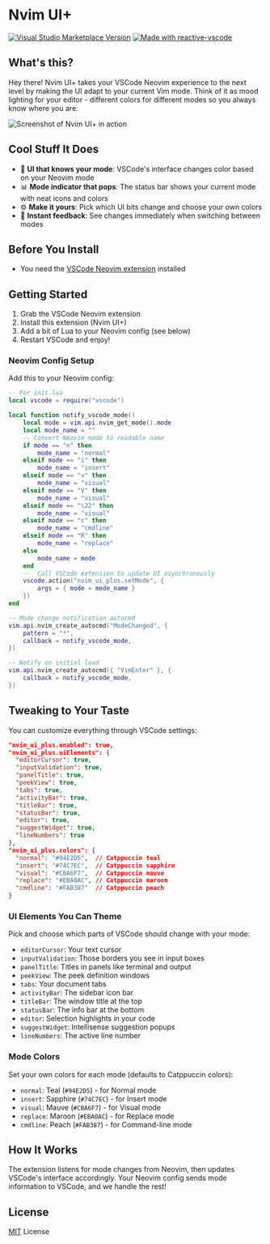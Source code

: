 # Nvim UI+

<a href="https://marketplace.visualstudio.com/items?itemName=wrath-codes.nvim_ui_plus" target="__blank"><img src="https://img.shields.io/visual-studio-marketplace/v/wrath-codes.nvim_ui_plus.svg?color=eee&amp;label=VS%20Code%20Marketplace&logo=visual-studio-code" alt="Visual Studio Marketplace Version" /></a>
<a href="https://kermanx.github.io/reactive-vscode/" target="__blank"><img src="https://img.shields.io/badge/made_with-reactive--vscode-%23007ACC?style=flat&labelColor=%23229863"  alt="Made with reactive-vscode" /></a>

## What's this?

Hey there! Nvim UI+ takes your VSCode Neovim experience to the next level by making the UI adapt to your current Vim mode. Think of it as mood lighting for your editor - different colors for different modes so you always know where you are. 

![Screenshot of Nvim UI+ in action](https://example.com/screenshot.png)

## Cool Stuff It Does

- 🌈 **UI that knows your mode**: VSCode's interface changes color based on your Neovim mode
- 📊 **Mode indicator that pops**: The status bar shows your current mode with neat icons and colors
- ⚙️ **Make it yours**: Pick which UI bits change and choose your own colors
- 🔄 **Instant feedback**: See changes immediately when switching between modes

## Before You Install

- You need the [VSCode Neovim extension](https://marketplace.visualstudio.com/items?itemName=asvetliakov.vscode-neovim) installed

## Getting Started

1. Grab the VSCode Neovim extension
2. Install this extension (Nvim UI+)
3. Add a bit of Lua to your Neovim config (see below)
4. Restart VSCode and enjoy!

### Neovim Config Setup

Add this to your Neovim config:

```lua:init.lua
-- For init.lua
local vscode = require("vscode")

local function notify_vscode_mode()
    local mode = vim.api.nvim_get_mode().mode
    local mode_name = ""
    -- Convert Neovim mode to readable name
    if mode == "n" then
        mode_name = "normal"
    elseif mode == "i" then
        mode_name = "insert"
    elseif mode == "v" then
        mode_name = "visual"
    elseif mode == "V" then
        mode_name = "visual"  
    elseif mode == "\22" then 
        mode_name = "visual"  
    elseif mode == "c" then
        mode_name = "cmdline"
    elseif mode == "R" then
        mode_name = "replace"
    else
        mode_name = mode
    end
    --  Call VSCode extension to update UI asynchronously
    vscode.action("nvim_ui_plus.setMode", {
        args = { mode = mode_name }
    })
end

-- Mode change notification autocmd
vim.api.nvim_create_autocmd("ModeChanged", {
    pattern = "*",
    callback = notify_vscode_mode,
})

-- Notify on initial load
vim.api.nvim_create_autocmd({ "VimEnter" }, {
    callback = notify_vscode_mode,
})
```

## Tweaking to Your Taste

You can customize everything through VSCode settings:

```json
"nvim_ui_plus.enabled": true,
"nvim_ui_plus.uiElements": {
  "editorCursor": true,
  "inputValidation": true,
  "panelTitle": true,
  "peekView": true,
  "tabs": true,
  "activityBar": true,
  "titleBar": true,
  "statusBar": true,
  "editor": true,
  "suggestWidget": true,
  "lineNumbers": true
},
"nvim_ui_plus.colors": {
  "normal": "#94E2D5",  // Catppuccin teal
  "insert": "#74C7EC",  // Catppuccin sapphire
  "visual": "#CBA6F7",  // Catppuccin mauve
  "replace": "#EBA0AC", // Catppuccin maroon
  "cmdline": "#FAB387"  // Catppuccin peach
}
```

### UI Elements You Can Theme

Pick and choose which parts of VSCode should change with your mode:

- `editorCursor`: Your text cursor
- `inputValidation`: Those borders you see in input boxes
- `panelTitle`: Titles in panels like terminal and output
- `peekView`: The peek definition windows
- `tabs`: Your document tabs
- `activityBar`: The sidebar icon bar
- `titleBar`: The window title at the top
- `statusBar`: The info bar at the bottom
- `editor`: Selection highlights in your code
- `suggestWidget`: Intellisense suggestion popups
- `lineNumbers`: The active line number

### Mode Colors

Set your own colors for each mode (defaults to Catppuccin colors):

- `normal`: Teal (`#94E2D5`) - for Normal mode
- `insert`: Sapphire (`#74C7EC`) - for Insert mode
- `visual`: Mauve (`#CBA6F7`) - for Visual mode
- `replace`: Maroon (`#EBA0AC`) - for Replace mode
- `cmdline`: Peach (`#FAB387`) - for Command-line mode

## How It Works

The extension listens for mode changes from Neovim, then updates VSCode's interface accordingly. Your Neovim config sends mode information to VSCode, and we handle the rest!

## License

[MIT](./LICENSE.md) License
